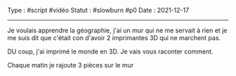 Type : #script #vidéo 
Statut : #slowburn #p0
Date : 2021-12-17
***

Je voulais apprendre la géographie, j'ai un mur qui ne me servait à rien et je me suis dit que c'était con d'avoir 2 imprimantes 3D qui ne marchent pas. 

DU coup, j'ai imprimé le monde en 3D. 
Je vais vous raconter comment. 



Chaque matin je rajoute 3 pièces sur le mur